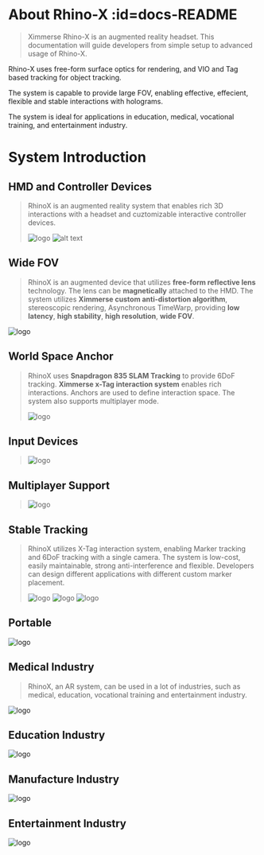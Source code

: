 # About Rhino-X  :id=docs-README

> Ximmerse Rhino-X is an augmented reality headset. This documentation will guide developers from simple setup to advanced usage of Rhino-X.

Rhino-X uses free-form surface optics for rendering, and VIO and Tag based tracking for object tracking.

The system is capable to provide large FOV, enabling effective, effecient, flexible and stable interactions with holograms.

The system is ideal for applications in education, medical, vocational training,  and entertainment industry.

# System Introduction

## HMD and Controller Devices
> RhinoX is an augmented reality system that enables rich 3D interactions with a headset and cuztomizable interactive controller devices. 
>
> ![logo](images/hmd.png)
> ![alt text](images/devices.png)


## Wide FOV
> RhinoX is an augmented device that utilizes **free-form reflective lens** technology. The lens can be **magnetically** attached to the HMD. The system utilizes **Ximmerse custom anti-distortion algorithm**, stereoscopic rendering, Asynchronous TimeWarp, providing **low latency**, **high stability**, **high resolution**, **wide FOV**.

![logo](images/see_through_range.png)


## World Space Anchor
> RhinoX uses **Snapdragon 835 SLAM Tracking** to provide 6DoF tracking. **Ximmerse x-Tag interaction system** enables rich interactions.
> Anchors are used to define interaction space. The system also supports multiplayer mode.
>
> ![logo](images/world_anchor.png)


## Input Devices
> ![logo](images/devices_2.png)
>

## Multiplayer Support
> ![logo](images/multiplayer.png)
>

## Stable Tracking
> RhinoX utilizes X-Tag interaction system, enabling Marker tracking and 6DoF tracking with a single camera. The system is low-cost, easily maintainable, strong anti-interference and flexible. Developers can design different applications with different custom marker placement. 
>
> ![logo](images/table_marker.png)
> ![logo](images/gun_play.png)
> ![logo](images/gun_play_2.png)


## Portable
![logo](images/device_case.png)

## Medical Industry
> RhinoX, an AR system, can be used in a lot of industries, such as medical, education, vocational training and entertainment industry.

![logo](images/industry.png)

## Education Industry
![logo](images/education.png)

## Manufacture Industry
![logo](images/automobile.png)

## Entertainment Industry
![logo](images/table_top.png)
